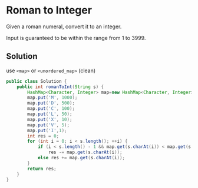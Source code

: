 # Roman to Integer

Given a roman numeral, convert it to an integer.

Input is guaranteed to be within the range from 1 to 3999.

## Solution

use `<map>` or `<unordered_map>` (clean)

```java
public class Solution {
    public int romanToInt(String s) {
        HashMap<Character, Integer> map=new HashMap<Character, Integer>();                
        map.put('M', 1000);    
        map.put('D', 500);    
        map.put('C', 100);    
        map.put('L', 50);
        map.put('X', 10);    
        map.put('V', 5);
        map.put('I',1);
        int res = 0;
        for (int i = 0; i < s.length(); ++i) {
            if (i < s.length() - 1 && map.get(s.charAt(i)) < map.get(s.charAt(i+1)))
                res -= map.get(s.charAt(i));
            else res += map.get(s.charAt(i));
        }
        return res;
    }
}
```
